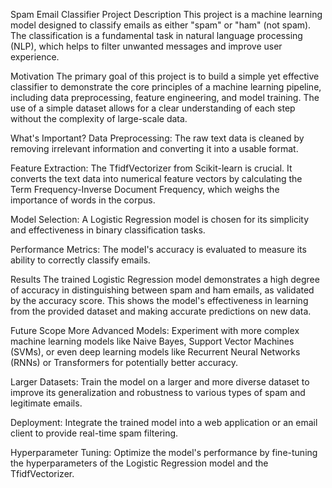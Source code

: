Spam Email Classifier
Project Description
This project is a machine learning model designed to classify emails as either "spam" or "ham" (not spam). The classification is a fundamental task in natural language processing (NLP), which helps to filter unwanted messages and improve user experience.

Motivation
The primary goal of this project is to build a simple yet effective classifier to demonstrate the core principles of a machine learning pipeline, including data preprocessing, feature engineering, and model training. The use of a simple dataset allows for a clear understanding of each step without the complexity of large-scale data.

What's Important?
Data Preprocessing: The raw text data is cleaned by removing irrelevant information and converting it into a usable format.

Feature Extraction: The TfidfVectorizer from Scikit-learn is crucial. It converts the text data into numerical feature vectors by calculating the Term Frequency-Inverse Document Frequency, which weighs the importance of words in the corpus.

Model Selection: A Logistic Regression model is chosen for its simplicity and effectiveness in binary classification tasks.

Performance Metrics: The model's accuracy is evaluated to measure its ability to correctly classify emails.

Results
The trained Logistic Regression model demonstrates a high degree of accuracy in distinguishing between spam and ham emails, as validated by the accuracy score. This shows the model's effectiveness in learning from the provided dataset and making accurate predictions on new data.

Future Scope
More Advanced Models: Experiment with more complex machine learning models like Naive Bayes, Support Vector Machines (SVMs), or even deep learning models like Recurrent Neural Networks (RNNs) or Transformers for potentially better accuracy.

Larger Datasets: Train the model on a larger and more diverse dataset to improve its generalization and robustness to various types of spam and legitimate emails.

Deployment: Integrate the trained model into a web application or an email client to provide real-time spam filtering.

Hyperparameter Tuning: Optimize the model's performance by fine-tuning the hyperparameters of the Logistic Regression model and the TfidfVectorizer.
